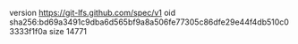 version https://git-lfs.github.com/spec/v1
oid sha256:bd69a3491c9dba6d565bf9a8a506fe77305c86dfe29e44f4db510c03333f1f0a
size 14771
